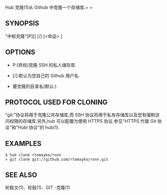 Hub 克隆(1)从 Github 中克隆一个存储库.= =

## SYNOPSIS

"中枢克隆"[P][<options>] [<USER>/]<REPOSITORY> [<命运> ]

## OPTIONS

- P:(弃权)克隆 SSH 的私人储存库.

- [<USER>/]<REPOSITORY>:<USER>默认为您自己的 Github 用户名.

- <DESTINATION>要克隆的目录名(默认:<REPOSITORY>)

## PROTOCOL USED FOR CLONING

"git:"协议将用于克隆公共存储库,而 SSH 协议将用于私有存储库以及您有强制访问权限的存储库.另外,hub 可以配置为使用 HTTPS 协议.参见"HTTPS 代替 Git 协议"和"Hubl 协议"的 hub(1).

## EXAMPLES

```
$ hub clone rtomayko/ronn
> git clone git://github.com/rtomayko/ronn.git
```

## SEE ALSO

轮毂叉(1)、轮毂(1)、GIT -克隆(1)
